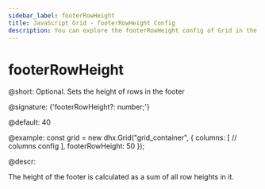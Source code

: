 ```yaml
---
sidebar_label: footerRowHeight
title: JavaScript Grid - footerRowHeight Config 
description: You can explore the footerRowHeight config of Grid in the documentation of the DHTMLX JavaScript UI library. Browse developer guides and API reference, try out code examples and live demos, and download a free 30-day evaluation version of DHTMLX Suite.
---
```


# footerRowHeight

@short: Optional. Sets the height of rows in the footer

@signature: {'footerRowHeight?: number;'}

@default: 40

@example:
const grid = new dhx.Grid("grid_container", {
    columns: [
        // columns config
    ],
    footerRowHeight: 50
});

@descr:
 
The height of the footer is calculated as a sum of all row heights in it.

[comment]: # (@related: grid/initialization.md#initialize-grid grid/configuration.md#headerfooter-height)
